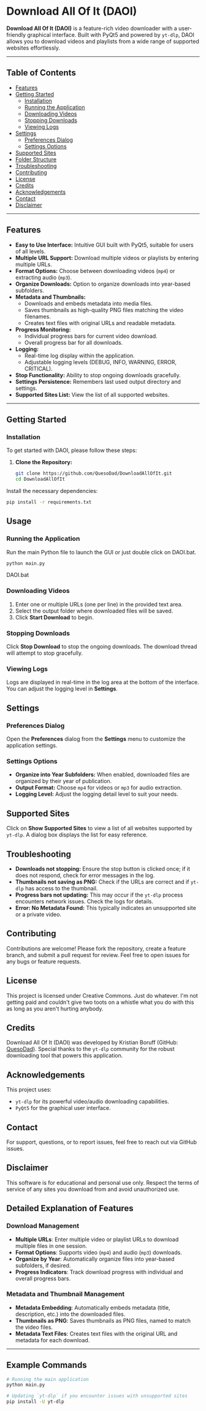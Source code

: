 
# Download All Of It (DAOI)

**Download All Of It (DAOI)** is a feature-rich video downloader with a user-friendly graphical interface. Built with PyQt5 and powered by `yt-dlp`, DAOI allows you to download videos and playlists from a wide range of supported websites effortlessly.

---

## Table of Contents

- [Features](#features)
- [Getting Started](#getting-started)
  - [Installation](#installation)
  - [Running the Application](#running-the-application)
  - [Downloading Videos](#downloading-videos)
  - [Stopping Downloads](#stopping-downloads)
  - [Viewing Logs](#viewing-logs)
- [Settings](#settings)
  - [Preferences Dialog](#preferences-dialog)
  - [Settings Options](#settings-options)
- [Supported Sites](#supported-sites)
- [Folder Structure](#folder-structure)
- [Troubleshooting](#troubleshooting)
- [Contributing](#contributing)
- [License](#license)
- [Credits](#credits)
- [Acknowledgements](#acknowledgements)
- [Contact](#contact)
- [Disclaimer](#disclaimer)

---

## Features

- **Easy to Use Interface:** Intuitive GUI built with PyQt5, suitable for users of all levels.
- **Multiple URL Support:** Download multiple videos or playlists by entering multiple URLs.
- **Format Options:** Choose between downloading videos (`mp4`) or extracting audio (`mp3`).
- **Organize Downloads:** Option to organize downloads into year-based subfolders.
- **Metadata and Thumbnails:**
  - Downloads and embeds metadata into media files.
  - Saves thumbnails as high-quality PNG files matching the video filenames.
  - Creates text files with original URLs and readable metadata.
- **Progress Monitoring:**
  - Individual progress bars for current video download.
  - Overall progress bar for all downloads.
- **Logging:**
  - Real-time log display within the application.
  - Adjustable logging levels (DEBUG, INFO, WARNING, ERROR, CRITICAL).
- **Stop Functionality:** Ability to stop ongoing downloads gracefully.
- **Settings Persistence:** Remembers last used output directory and settings.
- **Supported Sites List:** View the list of all supported websites.

---

## Getting Started

### Installation

To get started with DAOI, please follow these steps:

1. **Clone the Repository:**

   ```bash
   git clone https://github.com/QuesoDad/DownloadAllOfIt.git
   cd DownloadAllOfIt

Install the necessary dependencies:

```bash
pip install -r requirements.txt
```

## Usage

### Running the Application

Run the main Python file to launch the GUI or just double click on DAOI.bat.

```bash
python main.py
```
DAOI.bat

### Downloading Videos

1. Enter one or multiple URLs (one per line) in the provided text area.
2. Select the output folder where downloaded files will be saved.
3. Click **Start Download** to begin.

### Stopping Downloads

Click **Stop Download** to stop the ongoing downloads. The download thread will attempt to stop gracefully.

### Viewing Logs

Logs are displayed in real-time in the log area at the bottom of the interface. You can adjust the logging level in **Settings**.

## Settings

### Preferences Dialog

Open the **Preferences** dialog from the **Settings** menu to customize the application settings.

### Settings Options

- **Organize into Year Subfolders:** When enabled, downloaded files are organized by their year of publication.
- **Output Format:** Choose `mp4` for videos or `mp3` for audio extraction.
- **Logging Level:** Adjust the logging detail level to suit your needs.

## Supported Sites

Click on **Show Supported Sites** to view a list of all websites supported by `yt-dlp`. A dialog box displays the list for easy reference.

## Troubleshooting

- **Downloads not stopping:** Ensure the stop button is clicked once; if it does not respond, check for error messages in the log.
- **Thumbnails not saving as PNG:** Check if the URLs are correct and if `yt-dlp` has access to the thumbnail.
- **Progress bars not updating:** This may occur if the `yt-dlp` process encounters network issues. Check the logs for details.
- **Error: No Metadata Found:** This typically indicates an unsupported site or a private video.

## Contributing

Contributions are welcome! Please fork the repository, create a feature branch, and submit a pull request for review. Feel free to open issues for any bugs or feature requests.

## License

This project is licensed under Creative Commons. Just do whatever. I'm not getting paid and couldn't give two toots on a whistle what you do with this as long as you aren't hurting anybody.

## Credits

Download All Of It (DAOI) was developed by Kristian Boruff (GitHub: [QuesoDad](https://github.com/QuesoDad)). Special thanks to the `yt-dlp` community for the robust downloading tool that powers this application.

## Acknowledgements

This project uses:
- `yt-dlp` for its powerful video/audio downloading capabilities.
- `PyQt5` for the graphical user interface.

## Contact

For support, questions, or to report issues, feel free to reach out via GitHub issues.

## Disclaimer

This software is for educational and personal use only. Respect the terms of service of any sites you download from and avoid unauthorized use.

## Detailed Explanation of Features

### Download Management

- **Multiple URLs**: Enter multiple video or playlist URLs to download multiple files in one session.
- **Format Options**: Supports video (`mp4`) and audio (`mp3`) downloads.
- **Organize by Year**: Automatically organize files into year-based subfolders, if desired.
- **Progress Indicators**: Track download progress with individual and overall progress bars.

### Metadata and Thumbnail Management

- **Metadata Embedding**: Automatically embeds metadata (title, description, etc.) into the downloaded files.
- **Thumbnails as PNG**: Saves thumbnails as PNG files, named to match the video files.
- **Metadata Text Files**: Creates text files with the original URL and metadata for each download.

---

## Example Commands

```bash
# Running the main application
python main.py

# Updating `yt-dlp` if you encounter issues with unsupported sites
pip install -U yt-dlp
```
